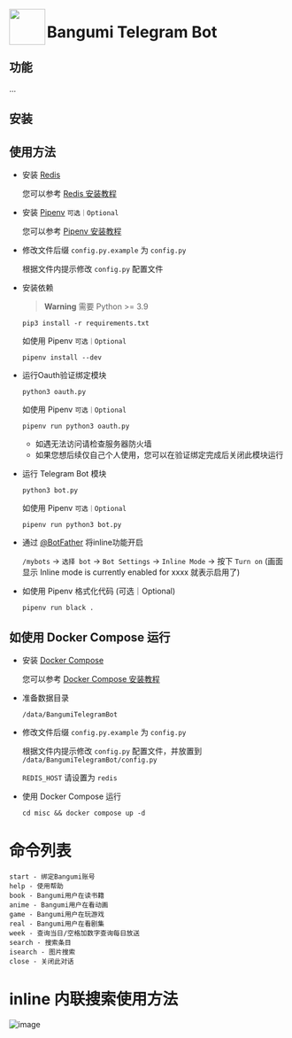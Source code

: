 <img src="https://avatars.githubusercontent.com/u/7521082?s=200&v=4" align="left" width="65"> <h1>Bangumi Telegram Bot</h1>

## 功能

...

## 安装

## 使用方法

- 安装 [Redis](https://redis.io/)

  您可以参考 [Redis 安装教程](https://www.google.com/search?q=Redis%E5%AE%89%E8%A3%85%E6%95%99%E7%A8%8B)

- 安装 [Pipenv](https://pipenv.pypa.io/)  `可选｜Optional`

  您可以参考 [Pipenv 安装教程](https://pipenv.pypa.io/en/latest/#install-pipenv-today)

- 修改文件后缀 `config.py.example` 为 `config.py`

  根据文件内提示修改 `config.py` 配置文件

- 安装依赖
  > **Warning** 需要 Python >= 3.9
  ```
  pip3 install -r requirements.txt
  ```

  如使用 Pipenv `可选｜Optional`
  ```
  pipenv install --dev
  ```

- 运行Oauth验证绑定模块
  
  ```
  python3 oauth.py
  ```
  
  如使用 Pipenv `可选｜Optional`
  ```
  pipenv run python3 oauth.py
  ```

  - 如遇无法访问请检查服务器防火墙
  - 如果您想后续仅自己个人使用，您可以在验证绑定完成后关闭此模块运行

- 运行 Telegram Bot 模块
  
  ```
  python3 bot.py
  ```

  如使用 Pipenv `可选｜Optional`
  ```
  pipenv run python3 bot.py
  ```

- 通过 [@BotFather](https://t.me/botfather) 将inline功能开启

  `/mybots` -> `选择 bot` -> `Bot Settings` -> `Inline Mode` -> 按下 `Turn on` (画面显示 Inline mode is currently enabled for xxxx 就表示启用了)

- 如使用 Pipenv 格式化代码 (可选｜Optional)

  ```
  pipenv run black .
  ```

## 如使用 Docker Compose 运行

- 安装 [Docker Compose](https://docs.docker.com/compose/)

  您可以参考 [Docker Compose 安装教程](https://docs.docker.com/compose/install/)

- 准备数据目录

  `/data/BangumiTelegramBot`

- 修改文件后缀 `config.py.example` 为 `config.py`

  根据文件内提示修改 `config.py` 配置文件，并放置到 `/data/BangumiTelegramBot/config.py`

  `REDIS_HOST` 请设置为 `redis`

- 使用 Docker Compose 运行

  `cd misc && docker compose up -d`


# 命令列表

```
start - 绑定Bangumi账号
help - 使用帮助
book - Bangumi用户在读书籍
anime - Bangumi用户在看动画
game - Bangumi用户在玩游戏
real - Bangumi用户在看剧集
week - 查询当日/空格加数字查询每日放送
search - 搜索条目
isearch - 图片搜索
close - 关闭此对话
```

# inline 内联搜索使用方法

![image](https://cdn.jsdelivr.net/gh/Ukenn2112/image@1.0.0/inline_query.png)
